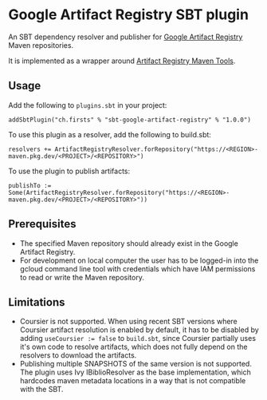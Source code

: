 # Google Artifact Registry SBT plugin
An SBT dependency resolver and publisher for
<a href="https://cloud.google.com/artifact-registry/">Google Artifact Registry</a> Maven repositories.

It is implemented as a wrapper around
<a href="https://github.com/GoogleCloudPlatform/artifact-registry-maven-tools">Artifact Registry Maven Tools</a>.

## Usage

Add the following to `plugins.sbt` in your project:

`addSbtPlugin("ch.firsts" % "sbt-google-artifact-registry" % "1.0.0")`

To use this plugin as a resolver, add the following to build.sbt:

`resolvers += ArtifactRegistryResolver.forRepository("https://<REGION>-maven.pkg.dev/<PROJECT>/<REPOSITORY>")`

To use the plugin to publish artifacts:

`publishTo := Some(ArtifactRegistryResolver.forRepository("https://<REGION>-maven.pkg.dev/<PROJECT>/<REPOSITORY>"))`

## Prerequisites
- The specified Maven repository should already exist in the Google Artifact Registry.
- For development on local computer the user has to be logged-in into the gcloud command line tool with credentials
which have IAM permissions to read or write the Maven repository.

## Limitations
- Coursier is not supported. When using recent SBT versions where Coursier artifact resolution is enabled by default,
it has to be disabled by adding `useCoursier := false` to `build.sbt`, since Coursier partially uses it's own code to
resolve artifacts, which does not fully depend on the resolvers to download the artifacts.
- Publishing multiple SNAPSHOTS of the same version is not supported. The plugin uses Ivy IBiblioResolver as the base
implementation, which hardcodes maven metadata locations in a way that is not compatible with the SBT.
